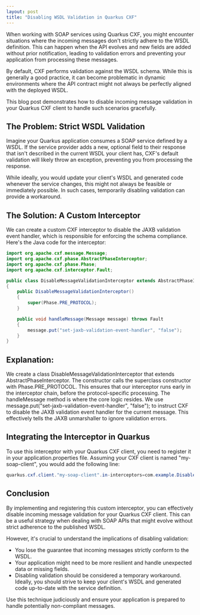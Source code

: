 ```yaml
---
layout: post
title: "Disabling WSDL Validation in Quarkus CXF"
---
```


When working with SOAP services using Quarkus CXF, you might encounter situations where the incoming messages don't strictly adhere to the WSDL definition. This can happen when the API evolves and new fields are added without prior notification, leading to validation errors and preventing your application from processing these messages.

By default, CXF performs validation against the WSDL schema. While this is generally a good practice, it can become problematic in dynamic environments where the API contract might not always be perfectly aligned with the deployed WSDL.

This blog post demonstrates how to disable incoming message validation in your Quarkus CXF client to handle such scenarios gracefully.

## The Problem: Strict WSDL Validation

Imagine your Quarkus application consumes a SOAP service defined by a WSDL. If the service provider adds a new, optional field to their response that isn't described in the current WSDL your client has, CXF's default validation will likely throw an exception, preventing you from processing the response.

While ideally, you would update your client's WSDL and generated code whenever the service changes, this might not always be feasible or immediately possible. In such cases, temporarily disabling validation can provide a workaround.

## The Solution: A Custom Interceptor

We can create a custom CXF interceptor to disable the JAXB validation event handler, which is responsible for enforcing the schema compliance. Here's the Java code for the interceptor:

```java
import org.apache.cxf.message.Message;
import org.apache.cxf.phase.AbstractPhaseInterceptor;
import org.apache.cxf.phase.Phase;
import org.apache.cxf.interceptor.Fault;

public class DisableMessageValidationInterceptor extends AbstractPhaseInterceptor<Message>
{
    public DisableMessageValidationInterceptor()
    {
        super(Phase.PRE_PROTOCOL);
    }

    public void handleMessage(Message message) throws Fault
    {
        message.put("set-jaxb-validation-event-handler", "false");
    }
}
```

## Explanation:

We create a class DisableMessageValidationInterceptor that extends AbstractPhaseInterceptor<Message>.
The constructor calls the superclass constructor with Phase.PRE_PROTOCOL. This ensures that our interceptor runs early in the interceptor chain, before the protocol-specific processing.
The handleMessage method is where the core logic resides.
We use message.put("set-jaxb-validation-event-handler", "false"); to instruct CXF to disable the JAXB validation event handler for the current message. This effectively tells the JAXB unmarshaller to ignore validation errors.

## Integrating the Interceptor in Quarkus

To use this interceptor with your Quarkus CXF client, you need to register it in your application.properties file. Assuming your CXF client is named "my-soap-client", you would add the following line:

```java
quarkus.cxf.client."my-soap-client".in-interceptors=com.example.DisableMessageValidationInterceptor
```

## Conclusion

By implementing and registering this custom interceptor, you can effectively disable incoming message validation for your Quarkus CXF client. This can be a useful strategy when dealing with SOAP APIs that might evolve without strict adherence to the published WSDL.

However, it's crucial to understand the implications of disabling validation:

* You lose the guarantee that incoming messages strictly conform to the WSDL.
* Your application might need to be more resilient and handle unexpected data or missing fields.
* Disabling validation should be considered a temporary workaround. Ideally, you should strive to keep your client's WSDL and generated code up-to-date with the service definition.

Use this technique judiciously and ensure your application is prepared to handle potentially non-compliant messages.
